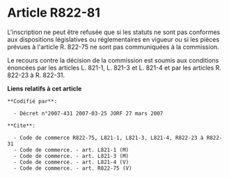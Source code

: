 # Article R822-81

L'inscription ne peut être refusée que si les statuts ne sont pas conformes aux dispositions législatives ou réglementaires
en vigueur ou si les pièces prévues à l'article R. 822-75 ne sont pas communiquées à la commission.

Le recours contre la décision de la commission est soumis aux conditions énoncées par les articles L. 821-1, L. 821-3 et L.
821-4 et par les articles R. 822-23 à R. 822-31.

**Liens relatifs à cet article**

	**Codifié par**:

	  - Décret n°2007-431 2007-03-25 JORF 27 mars 2007

	**Cite**:

	  - Code de commerce R822-75, L821-1, L821-3, L821-4, R822-23 à R822-31
	  - Code de commerce. - art. L821-1 (M)
	  - Code de commerce. - art. L821-3 (M)
	  - Code de commerce. - art. L821-4 (V)
	  - Code de commerce. - art. R822-75 (V)
